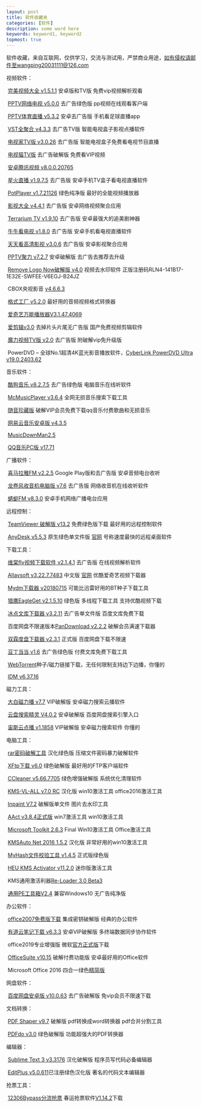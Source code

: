 ```yaml
---
layout: post
title: 软件收藏夹
categories: [软件]
description: some word here
keywords: keyword1, keyword2
topmost: true
---
```




软件收藏，来自互联网，仅供学习，交流与测试用，严禁商业用途，如有侵权请邮件至wangping20031111@126.com

视频软件：

​                   [完美视频大全 v1.5.1.1](https://warden22.lanzous.com/iRFRke584qh) 安卓版和TV版 免费vip视频解析观看

​                   [PPTV网络电视 v5.0.0](https://warden22.lanzous.com/i1Q9ye57fne) 去广告绿色版 pp视频在线观看客户端

​                   [PPTV体育直播 v5.3.2](https://warden22.lanzous.com/ikLZ6e57n9i) 安卓去广告版 手机看足球直播app

​                   [VST全聚合 v4.3.3](https://warden22.lanzous.com/ioWMhe56tuj) 去广告TV版 智能电视盒子影视点播软件

​                   [电视家TV版 v3.0.26](https://warden22.lanzous.com/ifNMfe55yeh) 去广告版 智能电视盒子免费看电视节目直播

​                   [电视猫TV版](https://warden22.lanzous.com/iBfgle54zad) 去广告破解版 免费看VIP视频

​                   [安卓腾讯视频 v8.0.0.20765](https://warden22.lanzous.com/inymye54yda)

​                   [星火直播 v1.9.7.5](https://warden22.lanzous.com/i6tx9e54dkb) 去广告版 安卓手机TV盒子看电视直播软件

​                   [PotPlayer v1.7.21126](https://warden22.lanzous.com/irKoye542ni) 绿色纯净版 最好的全能视频播放器

​                   [影视大全 v4.4.1](https://warden22.lanzous.com/ivxh2e53rkj) 去广告版 安卓网络视频聚合应用

​                   [Terrarium TV v1.9.10](https://warden22.lanzous.com/i1kHhe53qeh) 去广告版 安卓最强大的追美剧神器

​                   [牛牛看电视 v1.8.0](https://warden22.lanzous.com/imSP4e538oj) 去广告版 安卓手机看电视直播软件

​                   [天天看高清影视 v3.0.6](https://warden22.lanzous.com/iAKOVe52ize) 去广告版 安卓影视聚合应用

​                   [PPTV聚力 v7.2.7](https://warden22.lanzous.com/iBaNwe52ikj) 安卓破解版 去广告去推荐去升级

​                   [Remove Logo Now破解版 v4.0](https://warden22.lanzous.com/inKFYe51uuf) 视频去水印软件 正版注册码RLN4-141B17-1E32E-SWFEE-V6EGJ-B24JZ

​                   CBOX央视影音 [v4.6.6.3](https://warden22.lanzous.com/igL6Xe51mqd)

​                   [格式工厂 v5.2.0](https://warden22.lanzous.com/iOcKye50ejc) 最好用的音频视频格式转换器

​                   [爱奇艺万能播放器V3.1.47.4069](https://warden22.lanzous.com/io51ae50xgd)

​                   [爱剪辑v3.0](https://cloud.189.cn/t/jqqa63NjE7bi) 去掉片头片尾无广告版 国产免费视频剪辑软件

​                   [魔力视频TV版 v2.0](https://warden22.lanzous.com/i4gOJe4ze7e) 去广告版 附破解vip免升级版

​                   PowerDVD – 全球No.1超清4K蓝光影音播放软件，[CyberLink PowerDVD Ultra v19.0.2403.62](https://cloud.189.cn/t/3UVNN3YnMVRn)

音乐软件：

​                   [酷狗音乐 v8.2.7.5](https://warden22.lanzous.com/ibYmQe56l2d) 去广告绿色版 电脑音乐在线听软件

​                   [McMusicPlayer v3.6.4](https://warden22.lanzous.com/itkjTe56avg) 全网无损音乐搜索下载工具

​                   [随音珍藏版](https://warden22.lanzous.com/i7Cape5563i) 破解VIP会员免费下载qq音乐付费歌曲和无损音乐

​                   [网易云音乐安卓版 v4.3.5](https://warden22.lanzous.com/i3Exie5122j)

​                   [MusicDownMan2.5](https://warden22.lanzous.com/iHfFee4tb7a)

​                   [QQ音乐PC版 v17.71](https://warden22.lanzous.com/ichg7e4t1ha)

广播软件：

​                  [喜马拉雅FM v2.2.5](https://warden22.lanzous.com/ixDJye57xod) Google Play版和去广告版 安卓音频电台收听

​                  [龙卷风收音机电脑版 v7.6](https://warden22.lanzous.com/iVTA1e577ve) 去广告版 网络收音机在线收听软件

​                  [蜻蜓FM v8.3.0](https://warden22.lanzous.com/it0gGe53epg) 安卓手机网络广播电台应用

远程控制：

​                  [TeamViewer 破解版 v13.2](https://warden22.lanzous.com/i02Aae56poj) 免费绿色版下载 最好用的远程控制软件

​                  [AnyDesk v5.5.3](https://warden22.lanzous.com/iK97le5691a) 原生绿色单文件版 [官网](https://download.anydesk.com/AnyDesk.exe) 号称速度最快的远程桌面软件

下载工具：

​                  [维棠flv视频下载软件 v2.1.4.1](https://warden22.lanzous.com/iTWg7e56y4d) 去广告版 在线视频解析软件

​                  [Allavsoft v3.22.7.7483](https://warden22.lanzous.com/iAqdye552vc) 中文版 [官网](https://www.allavsoft.com/downloads/allavsoft.exe) 优酷爱奇艺视频下载器

​                  [Mydm下载器 v20180715](https://warden22.lanzous.com/iNg0Ue54kbe) 可能比迅雷好用的BT种子下载工具

​                  [猎鹰EagleGet v2.1.5.10](https://warden22.lanzous.com/ibSdve53sch) 绿色版 多线程下载工具 支持优酷视频下载

​                  [冰点文库下载器 v3.2.11](https://warden22.lanzous.com/iR1t5e53pre) 去广告单文件版 百度文库免费下载

​                  百度网盘不限速版本[PanDownload v2.2.2](https://warden22.lanzous.com/i8T00e53d6b) 破解会员满速下载器

​                  [双霖度盘下载器 v2.3.1](https://warden22.lanzous.com/ikcFne52wha) 正式版 百度网盘下载不限速

​                  [豆丁当当 v1.6](https://warden22.lanzous.com/iCNUqe51pkf) 去广告绿色版 付费文库免费下载工具

​                  [WebTorrent](https://webtorrent.io/desktop/)种子/磁力链接下载，无任何限制支持边下边播，你懂的

​                  [IDM v6.37.16](https://warden22.lanzous.com/ivPrde4vrne)

磁力工具：

​                   [大白磁力播 v7.7](https://warden22.lanzous.com/iZlUpe57pri) VIP破解版 安卓磁力搜索云播软件

​                   [云盘搜索精灵 V4.0.2](https://warden22.lanzous.com/iQIvre57ixc) 安卓破解版 百度网盘搜索引擎入口

​                   [宙斯云点播 v1.1858](https://warden22.lanzous.com/i6cIKe534xe) VIP破解版 安卓磁力搜索软件 你懂的

电脑工具：

​                   [rar密码破解工具](https://warden22.lanzous.com/irY1Ee582qf) 汉化绿色版 压缩文件密码暴力破解软件

​                   [XFtp下载 v6.0](https://warden22.lanzous.com/is4Q3e57s3c) 绿色破解版 最好用的FTP客户端软件

​                   [CCleaner v5.66.7705](https://warden22.lanzous.com/iWMB4e54eqd) 绿色增强破解版 系统优化清理软件

​                   [KMS-VL-ALL v7.0 RC](https://warden22.lanzous.com/ibsjre51jcb) 汉化版 win10激活工具 office2016激活工具

​                   [Inpaint V7.2](https://warden22.lanzous.com/i33v6e50jgj) 破解版单文件 图片去水印工具

​                   [AAct v3.8.4正式版](https://warden22.lanzous.com/iHbXie4yxkf) win7激活工具 win10激活工具

​                   [Microsoft Toolkit 2.6.3](https://warden22.lanzous.com/i30yKe4xxva) Final Win10激活工具 Office激活工具

​                   [KMSAuto Net 2016 1.5.2](https://warden22.lanzous.com/iIsWRe4vwcd) 汉化版 非常好用的win10激活工具

​                   [MyHash文件校验工具 v1.4.5](https://warden22.lanzous.com/iJLYHe4rofe) 正式版绿色版

​                   [HEU KMS Activator v11.2.0](https://warden22.lanzous.com/ijhk3e4rjyd) 迷你版激活工具

​                   KMS通用激活利器[Re-Loader 3.0 Beta3](https://warden22.lanzous.com/iFVFve4re5e)

​                   [通用PE工具箱V2.4](https://cloud.189.cn/t/An267vbIZram) 兼容Windows10 无广告纯净版

办公软件：

​                   [office2007免费版下载](https://warden22.lanzous.com/iiUnUe5800h) 集成密钥破解版 经典的办公软件

​                   [有道云笔记下载 v6.3.3](https://warden22.lanzous.com/iyozYe57uxe) 安卓VIP破解版 多终端数据同步协作软件

​                   office2019专业增强版 微软[官方正式版](http://officecdn.microsoft.com/pr/492350f6-3a01-4f97-b9c0-c7c6ddf67d60/media/zh-cn/ProPlus2019Retail.img)下载

​                   [OfficeSuite v10.15](https://warden22.lanzous.com/iulnee54scd) 破解付费功能版 安卓最好用的Office软件

​                   Microsoft Office 2016 四合一绿色[精简版](https://cloud.189.cn/t/e6NzyqYjU32e)

网盘软件：

​                   [百度网盘安卓版 v10.0.63](https://warden22.lanzous.com/iSS0ke52shg) 去广告破解版 免vip会员不限速下载

文档转换：

​                   [PDF Shaper v9.7](https://warden22.lanzous.com/imWhxe56c9g) 破解版 pdf转换成word转换器 pdf合并分割工具

​                   [PDFdo v3.0](https://warden22.lanzous.com/iIiGZe51trg) 绿色破解版 功能超强大的PDF转换器

编辑器：

​                   [Sublime Text 3 v3.3176](https://warden22.lanzous.com/iHOK3e53gad) 汉化破解版 程序员写代码必备编辑器

​                   [EditPlus v5.0.611](https://warden22.lanzous.com/idKFme50l8d)已注册绿色汉化版 著名的代码文本编辑器

抢票工具：

​                   [12306Bypass分流抢票](https://www.bypass.cn/) 春运抢票软件[V1.14.2](https://warden22.lanzous.com/ixApqe4tgzi)下载

